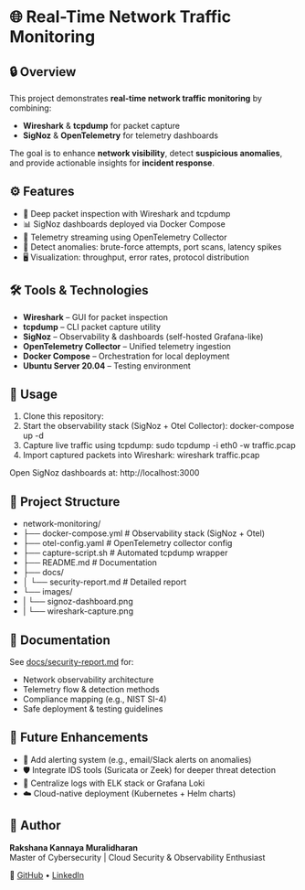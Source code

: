# 🌐 Real-Time Network Traffic Monitoring

## 🔒 Overview
This project demonstrates **real-time network traffic monitoring** by combining:  
- **Wireshark** & **tcpdump** for packet capture  
- **SigNoz** & **OpenTelemetry** for telemetry dashboards  

The goal is to enhance **network visibility**, detect **suspicious anomalies**, and provide actionable insights for **incident response**.

## ⚙️ Features
- 📡 Deep packet inspection with Wireshark and tcpdump  
- 📊 SigNoz dashboards deployed via Docker Compose  
- 🔎 Telemetry streaming using OpenTelemetry Collector  
- 🚨 Detect anomalies: brute-force attempts, port scans, latency spikes  
- 🖥️ Visualization: throughput, error rates, protocol distribution  

## 🛠️ Tools & Technologies
- **Wireshark** – GUI for packet inspection  
- **tcpdump** – CLI packet capture utility  
- **SigNoz** – Observability & dashboards (self-hosted Grafana-like)  
- **OpenTelemetry Collector** – Unified telemetry ingestion  
- **Docker Compose** – Orchestration for local deployment  
- **Ubuntu Server 20.04** – Testing environment  

## 🚀 Usage
1. Clone this repository:
2. Start the observability stack (SigNoz + Otel Collector): docker-compose up -d
3. Capture live traffic using tcpdump: sudo tcpdump -i eth0 -w traffic.pcap
4. Import captured packets into Wireshark: wireshark traffic.pcap

Open SigNoz dashboards at:
http://localhost:3000

## 📂 Project Structure
- network-monitoring/
- ├── docker-compose.yml        # Observability stack (SigNoz + Otel)
- ├── otel-config.yaml          # OpenTelemetry collector config
- ├── capture-script.sh         # Automated tcpdump wrapper
- ├── README.md                 # Documentation
- ├── docs/
- │   └── security-report.md    # Detailed report
- └── images/
- |   └── signoz-dashboard.png
- |   └── wireshark-capture.png


## 📘 Documentation
See [docs/security-report.md](./docs/security-report.md) for:
- Network observability architecture  
- Telemetry flow & detection methods  
- Compliance mapping (e.g., NIST SI-4)  
- Safe deployment & testing guidelines  

## 🔮 Future Enhancements
- 📢 Add alerting system (e.g., email/Slack alerts on anomalies)  
- 🛡️ Integrate IDS tools (Suricata or Zeek) for deeper threat detection  
- 📑 Centralize logs with ELK stack or Grafana Loki  
- ☁️ Cloud-native deployment (Kubernetes + Helm charts)  

## 👤 Author
**Rakshana Kannaya Muralidharan**  
Master of Cybersecurity | Cloud Security & Observability Enthusiast  

🔗 [GitHub](https://github.com/rakshana-cloudsec) • [LinkedIn](#)

